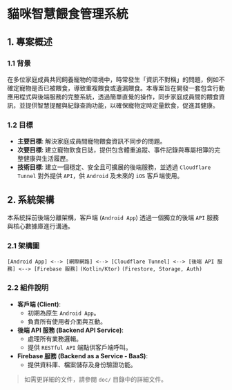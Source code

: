 # 貓咪智慧餵食管理系統

## 1. 專案概述

### 1.1 背景

在多位家庭成員共同飼養寵物的環境中，時常發生「資訊不對稱」的問題，例如不確定寵物是否已被餵食，導致重複餵食或遺漏餵食。本專案旨在開發一套包含行動應用程式與後端服務的完整系統，透過簡單直覺的操作，同步家庭成員間的餵食資訊，並提供智慧提醒與紀錄查詢功能，以確保寵物定時定量飲食，促進其健康。

### 1.2 目標

*   **主要目標**: 解決家庭成員間寵物餵食資訊不同步的問題。
*   **次要目標**: 建立寵物飲食日誌，提供包含體重追蹤、事件記錄與專屬相簿的完整健康與生活履歷。
*   **技術目標**: 建立一個穩定、安全且可擴展的後端服務，並透過 `Cloudflare Tunnel` 對外提供 `API`，供 `Android` 及未來的 `iOS` 客戶端使用。

## 2. 系統架構

本系統採前後端分離架構，客戶端 (`Android App`) 透過一個獨立的後端 `API` 服務與核心數據庫進行溝通。

### 2.1 架構圖

`[Android App] <--> [網際網路] <--> [Cloudflare Tunnel] <--> [後端 API 服務] <--> [Firebase 服務]`
                                                              `(Kotlin/Ktor)`       `(Firestore, Storage, Auth)`

### 2.2 組件說明

*   **客戶端 (Client)**:
    *   初期為原生 `Android App`。
    *   負責所有使用者介面與互動。
*   **後端 API 服務 (Backend API Service)**:
    *   處理所有業務邏輯。
    *   提供 `RESTful API` 端點供客戶端呼叫。
*   **Firebase 服務 (Backend as a Service - BaaS)**:
    *   提供資料庫、檔案儲存及身份驗證功能。

> 如需更詳細的文件，請參閱 `doc/` 目錄中的詳細文件。
